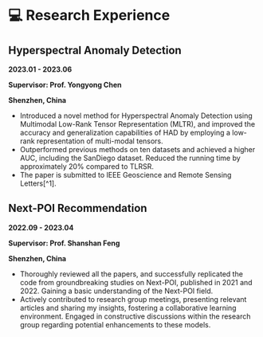 # 💻 Research Experience
## Hyperspectral Anomaly Detection
**2023.01 - 2023.06**

**Supervisor: Prof. Yongyong Chen**

**Shenzhen, China**

- Introduced a novel method for Hyperspectral Anomaly Detection using Multimodal Low-Rank Tensor Representation (MLTR), and improved the accuracy and generalization capabilities of HAD by employing a low-rank representation of multi-modal tensors.
- Outperformed previous methods on ten datasets and achieved a higher AUC, including the SanDiego dataset. Reduced the running time by approximately 20% compared to TLRSR.
- The paper is submitted to IEEE Geoscience and Remote Sensing Letters[^1].

## Next-POI Recommendation
**2022.09 - 2023.04**

**Supervisor: Prof. Shanshan Feng**

**Shenzhen, China**

- Thoroughly reviewed all the papers, and successfully replicated the code from groundbreaking studies on Next-POI, published in 2021 and 2022. Gaining a basic understanding of the Next-POI field.
- Actively contributed to research group meetings, presenting relevant articles and sharing my insights, fostering a collaborative learning environment. Engaged in constructive discussions within the research group regarding potential enhancements to these models.
